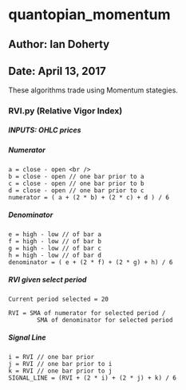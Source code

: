 # quantopian_momentum


## Author: Ian Doherty
## Date: April 13, 2017

These algorithms trade using Momentum stategies.

### RVI.py (Relative Vigor Index)

##### INPUTS: OHLC prices

##### Numerator
```
a = close - open <br />
b = close - open // one bar prior to a
c = close - open // one bar prior to b
d = close - open // one bar prior to c
numerator = ( a + (2 * b) + (2 * c) + d ) / 6
```
##### Denominator
```
e = high - low // of bar a
f = high - low // of bar b
g = high - low // of bar c
h = high - low // of bar d
denominator = ( e + (2 * f) + (2 * g) + h) / 6
```
##### RVI given select period
```
Current period selected = 20

RVI = SMA of numerator for selected period /
        SMA of denominator for selected period
```
##### Signal Line
```
i = RVI // one bar prior
j = RVI // one bar prior to i
k = RVI // one bar prior to j
SIGNAL_LINE = (RVI + (2 * i) + (2 * j) + k) / 6
```
